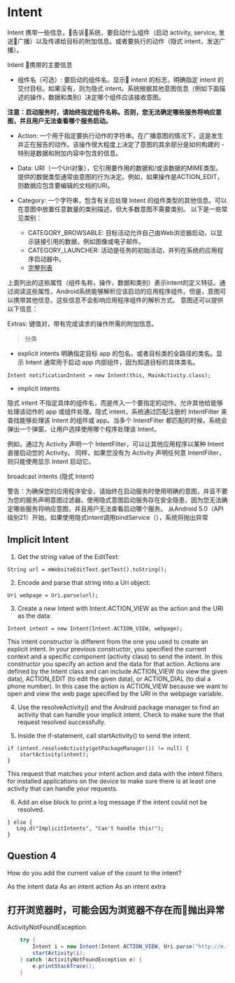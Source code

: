 # Intent

Intent 携带一些信息，告诉系统，要启动什么组件（启动 activity, service, 发送广播）以及传递给目标的附加信息。或者要执行的动作（隐式 intent，发送广播）。

Intent 携带的主要信息

- 组件名（可选）: 要启动的组件名。显示 intent 的标志，明确指定 intent 的交付目标。如果没有，则为隐式 intent。系统根据其他意图信息（例如下面描述的操作，数据和类别）决定哪个组件应该接收意图。

**注意：启动服务时，请始终指定组件名称。否则，您无法确定哪些服务将响应意图，并且用户无法查看哪个服务启动。**

- Action: 一个用于指定要执行动作的字符串。在广播意图的情况下，这是发生并正在报告的动作。该操作很大程度上决定了意图的其余部分是如何构建的 - 特别是数据和附加内容中包含的信息。

- Data: URI（一个Uri对象），它引用要作用的数据和/或该数据的MIME类型。
提供的数据类型通常由意图的行为决定。例如，如果操作是ACTION_EDIT，则数据应包含要编辑的文档的URI。

- Category: 一个字符串，包含有关应处理 Intent 的组件类型的其他信息。可以在意图中放置任意数量的类别描述，但大多数意图不需要类别。
以下是一些常见类别：
    - CATEGORY_BROWSABLE: 目标活动允许自己由Web浏览器启动，以显示链接引用的数据，例如图像或电子邮件。
    - CATEGORY_LAUNCHER: 活动是任务的初始活动，并列在系统的应用程序启动器中。
    - [完整列表](https://developer.android.com/reference/android/content/Intent.html)

上面列出的这些属性（组件名称，操作，数据和类别）表示intent的定义特征。通过阅读这些属性，Android系统能够解析应该启动的应用程序组件。但是，意图可以携带其他信息，这些信息不会影响应用程序组件的解析方式。
意图还可以提供以下信息：

Extras: 键值对，带有完成请求的操作所需的附加信息。

> 分类

- explicit intents
明确指定目标 app 的包名，或者目标类的全路径的类名。显示 Intent 通常用于启动 app 内部组件，因为知道目标的具体类名。
```
Intent notificationIntent = new Intent(this, MainActivity.class);
```
- implicit intents

隐式 intent 不指定具体的组件名，而是传入一个要指定的动作。允许其他给能够处理该动作的 app 或组件处理。隐式 intent，系统通过匹配注册的 IntentFilter 来查找能够处理该 Intent 的组件或 app。当多个 IntentFilter 都匹配的时候，系统会弹出一个弹窗，让用户选择使用哪个程序处理该 Intent。

例如，通过为 Activity 声明一个 IntentFilter，可以让其他应用程序以某种 Intent 直接启动您的 Activity。
同样，如果您没有为 Activity 声明任何意 IntentFilter，则只能使用显示 Intent 启动它。

broadcast intents (隐式 Intent)


警告：为确保您的应用程序安全，请始终在启动服务时使用明确的意图，并且不要为您的服务声明意图过滤器。使用隐式意图启动服务存在安全隐患，因为您无法确定哪些服务将响应意图，并且用户无法查看启动哪个服务。
从Android 5.0（API级别21）开始，如果使用隐式intent调用bindService（），系统将抛出异常


## Implicit Intent


1. Get the string value of the EditText:
```
String url = mWebsiteEditText.getText().toString();
```
2. Encode and parse that string into a Uri object:
```
Uri webpage = Uri.parse(url);
```
3. Create a new Intent with Intent.ACTION_VIEW as the action and the URI as the data:
```
Intent intent = new Intent(Intent.ACTION_VIEW, webpage);
```

This intent constructor is different from the one you used to create an explicit intent. In your previous constructor, you specified the current context and a specific component (activity class) to send the intent. In this constructor you specify an action and the data for that action. Actions are defined by the Intent class and can include ACTION_VIEW (to view the given data), ACTION_EDIT (to edit the given data), or ACTION_DIAL (to dial a phone number). In this case the action is ACTION_VIEW because we want to open and view the web page specified by the URI in the webpage variable.

4. Use the resolveActivity() and the Android package manager to find an activity that can handle your implicit intent. Check to make sure the that request resolved successfully.

5. Inside the if-statement, call startActivity() to send the intent.
```
if (intent.resolveActivity(getPackageManager()) != null) {
    startActivity(intent);
}
```
This request that matches your intent action and data with the intent filters for installed applications on the device to make sure there is at least one activity that can handle your requests.

6. Add an else block to print a log message if the intent could not be resolved.
```
} else {
   Log.d("ImplicitIntents", "Can't handle this!");
}
```


## Question 4
How do you add the current value of the count to the intent?

As the intent data
As an intent action
As an intent extra

## 打开浏览器时，可能会因为浏览器不存在而抛出异常

ActivityNotFoundException

```java
    try {
        Intent i = new Intent(Intent.ACTION_VIEW, Uri.parse("http://m.fretebras.com.br/fretes"));
        startActivity(i);
    } catch (ActivityNotFoundException e) {
        e.printStackTrace();
    }
```
